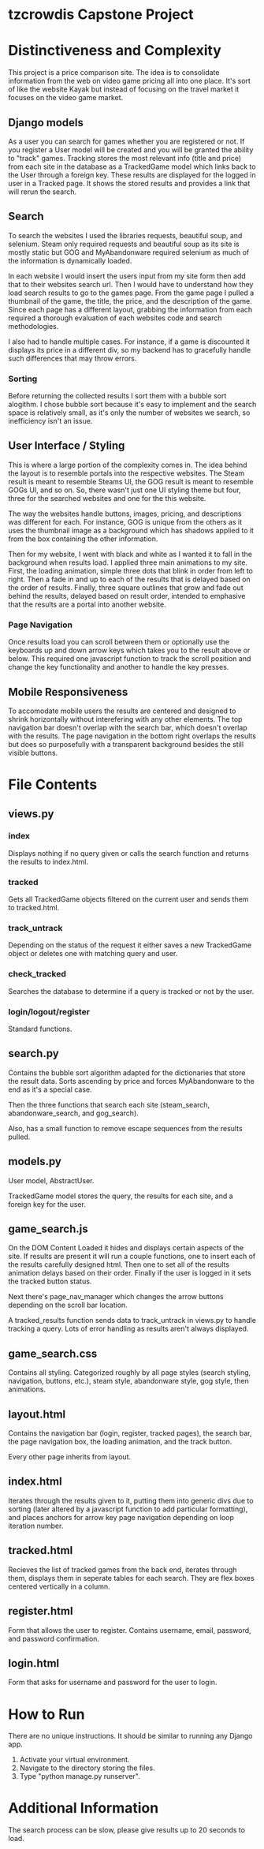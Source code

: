 # tzcrowdis Capstone Project

# Distinctiveness and Complexity

This project is a price comparison site. The idea is to consolidate information from the web on video game pricing all into one place. It's sort of like the website Kayak but instead of focusing on the travel market it focuses on the video game market.

## Django models
As a user you can search for games whether you are registered or not. If you register a User model will be created and you will be granted the ability to "track" games. Tracking stores the most relevant info (title and price) from each site in the database as a TrackedGame model which links back to the User through a foreign key. These results are displayed for the logged in user in a Tracked page. It shows the stored results and provides a link that will rerun the search.

## Search
To search the websites I used the libraries requests, beautiful soup, and selenium. Steam only required requests and beautiful soup as its site is mostly static but GOG and MyAbandonware required selenium as much of the information is dynamically loaded.

In each website I would insert the users input from my site form then add that to their websites search url. Then I would have to understand how they load search results to go to the games page. From the game page I pulled a thumbnail of the game, the title, the price, and the description of the game. Since each page has a different layout, grabbing the information from each required a thorough evaluation of each websites code and search methodologies.

I also had to handle multiple cases. For instance, if a game is discounted it displays its price in a different div, so my backend has to gracefully handle such differences that may throw errors.

### Sorting
Before returning the collected results I sort them with a bubble sort alogithm. I chose bubble sort because it's easy to implement and the search space is relatively small, as it's only the number of websites we search, so inefficiency isn't an issue.

## User Interface / Styling
This is where a large portion of the complexity comes in. The idea behind the layout is to resemble portals into the respective websites. The Steam result is meant to resemble Steams UI, the GOG result is meant to resemble GOGs UI, and so on. So, there wasn't just one UI styling theme but four, three for the searched websites and one for the this website. 

The way the websites handle buttons, images, pricing, and descriptions was different for each. For instance, GOG is unique from the others as it uses the thumbnail image as a background which has shadows applied to it from the box containing the other information.

Then for my website, I went with black and white as I wanted it to fall in the background when results load. I applied three main animations to my site. First, the loading animation, simple three dots that blink in order from left to right. Then a fade in and up to each of the results that is delayed based on the order of results. Finally, three square outlines that grow and fade out behind the results, delayed based on result order, intended to emphasive that the results are a portal into another website.

### Page Navigation
Once results load you can scroll between them or optionally use the keyboards up and down arrow keys which takes you to the result above or below. This required one javascript function to track the scroll position and change the key functionality and another to handle the key presses.

## Mobile Responsiveness
To accomodate mobile users the results are centered and designed to shrink horizontally without interefering with any other elements. The top navigation bar doesn't overlap with the search bar, which doesn't overlap with the results. The page navigation in the bottom right overlaps the results but does so purposefully with a transparent background besides the still visible buttons.

# File Contents

## views.py
### index
Displays nothing if no query given or calls the search function and returns the results to index.html.

### tracked
Gets all TrackedGame objects filtered on the current user and sends them to tracked.html.

### track_untrack
Depending on the status of the request it either saves a new TrackedGame object or deletes one with matching query and user.

### check_tracked
Searches the database to determine if a query is tracked or not by the user.

### login/logout/register
Standard functions.

## search.py
Contains the bubble sort algorithm adapted for the dictionaries that store the result data. Sorts ascending by price and forces MyAbandonware to the end as it's a special case.

Then the three functions that search each site (steam_search, abandonware_search, and gog_search).

Also, has a small function to remove escape sequences from the results pulled.

## models.py
User model, AbstractUser.

TrackedGame model stores the query, the results for each site, and a foreign key for the user.

## game_search.js
On the DOM Content Loaded it hides and displays certain aspects of the site. If results are present it will run a couple functions, one to insert each of the results carefully designed html. Then one to set all of the results animation delays based on their order. Finally if the user is logged in it sets the tracked button status.

Next there's page_nav_manager which changes the arrow buttons depending on the scroll bar location.

A tracked_results function sends data to track_untrack in views.py to handle tracking a query. Lots of error handling as results aren't always displayed.

## game_search.css
Contains all styling. Categorized roughly by all page styles (search styling, navigation, buttons, etc.), steam style, abandonware style, gog style, then animations.

## layout.html
Contains the navigation bar (login, register, tracked pages), the search bar, the page navigation box, the loading animation, and the track button.

Every other page inherits from layout.

## index.html
Iterates through the results given to it, putting them into generic divs due to sorting (later altered by a javascript function to add particular formatting), and places anchors for arrow key page navigation depending on loop iteration number.

## tracked.html
Recieves the list of tracked games from the back end, iterates through them, displays them in seperate tables for each search. They are flex boxes centered vertically in a column.

## register.html
Form that allows the user to register. Contains username, email, password, and password confirmation.

## login.html
Form that asks for username and password for the user to login.

# How to Run

There are no unique instructions. It should be similar to running any Django app.

1. Activate your virtual environment.
2. Navigate to the directory storing the files.
3. Type "python manage.py runserver".

# Additional Information

The search process can be slow, please give results up to 20 seconds to load.
